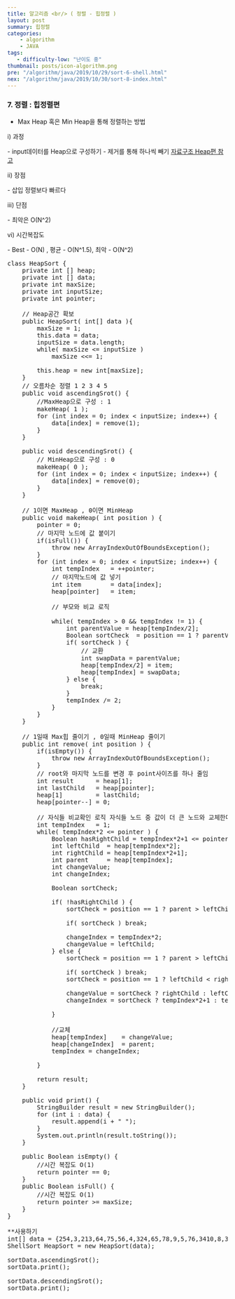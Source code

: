 ```yaml
---
title: 알고리즘 <br/> ( 정렬 - 힙정렬 )
layout: post
summary: 힙정렬
categories: 
    - algorithm
    - JAVA
tags: 
   - difficulty-low: "난이도 중"
thumbnail: posts/icon-algorithm.png
pre: "/algorithm/java/2019/10/29/sort-6-shell.html"
nex: "/algorithm/java/2019/10/30/sort-8-index.html"
---
```

### 7. 정렬 : 힙정렬편
 - Max Heap 혹은 Min Heap을 통해 정렬하는 방법
   
<p class="bold-text"> i) 과정</p>
 - input데이터를 Heap으로 구성하기
 - 제거를 통해 하나씩 빼기
<a href="/datastructure/java/2019/10/26/data-structure-heap.html" target="_blank">자료구조 Heap편 참고</a> 
 
<p class="bold-text"> ii) 장점 </p>
 - 삽입 정렬보다 빠르다
   
<p class="bold-text"> iii) 단점 </p>
 - 최악은 O(N^2)

<p class="bold-text"> vi) 시간복잡도</p>
 - Best - O(N) , 평균 - O(N^1.5), 최악 - O(N^2)

<pre>
class HeapSort {
    private int [] heap;
    private int [] data;
    private int maxSize;
    private int inputSize;
    private int pointer;
   
    // Heap공간 확보
    public HeapSort( int[] data ){
        maxSize = 1;
        this.data = data;
        inputSize = data.length;
        while( maxSize &lt;= inputSize )
            maxSize &lt;&lt;= 1;
        
        this.heap = new int[maxSize];
    }
    // 오름차순 정렬 1 2 3 4 5
    public void ascendingSrot() {
        //MaxHeap으로 구성 : 1
        makeHeap( 1 );
        for (int index = 0; index &lt; inputSize; index++) {
            data[index] = remove(1);
        }
    }
    
    public void descendingSrot() {
        // MinHeap으로 구성 : 0
        makeHeap( 0 );
        for (int index = 0; index &lt; inputSize; index++) {
            data[index] = remove(0);
        }
    }
    
    // 1이면 MaxHeap , 0이면 MinHeap
    public void makeHeap( int position ) {
        pointer = 0;
        // 마지막 노드에 값 붙이기 
        if(isFull()) {
            throw new ArrayIndexOutOfBoundsException();
        }
        for (int index = 0; index &lt; inputSize; index++) {
            int tempIndex   = ++pointer;
            // 마지막노드에 값 넣기
            int item        = data[index];
            heap[pointer]   = item;
            
            // 부모와 비교 로직
            
            while( tempIndex > 0 && tempIndex != 1) {
                int parentValue = heap[tempIndex/2];
                Boolean sortCheck  = position == 1 ? parentValue &lt; item : parentValue > item;
                if( sortCheck ) {
                    // 교환
                    int swapData = parentValue;
                    heap[tempIndex/2] = item;
                    heap[tempIndex] = swapData;
                } else {
                    break;
                }
                tempIndex /= 2;
            }
        }
    }
    
    // 1일때 Max힙 줄이기 , 0일때 MinHeap 줄이기
    public int remove( int position ) {
        if(isEmpty()) {
            throw new ArrayIndexOutOfBoundsException();
        }
        // root와 마지막 노드를 변경 후 point사이즈를 하나 줄임
        int result      = heap[1];
        int lastChild   = heap[pointer];
        heap[1]         = lastChild;
        heap[pointer--] = 0;
        
        // 자식들 비교확인 로직 자식들 노드 중 값이 더 큰 노드와 교체한다.
        int tempIndex   = 1;
        while( tempIndex*2 &lt;= pointer ) {
            Boolean hasRightChild = tempIndex*2+1 &lt;= pointer;
            int leftChild  = heap[tempIndex*2];
            int rightChild = heap[tempIndex*2+1];
            int parent     = heap[tempIndex];
            int changeValue;
            int changeIndex;
            
            Boolean sortCheck;
            
            if( !hasRightChild ) {
                sortCheck = position == 1 ? parent > leftChild : parent &lt; leftChild;
                
                if( sortCheck ) break;
                
                changeIndex = tempIndex*2;
                changeValue = leftChild;
            } else {
                sortCheck = position == 1 ? parent > leftChild && parent > rightChild  : parent &lt; leftChild && parent &lt; rightChild;
                
                if( sortCheck ) break;
                sortCheck = position == 1 ? leftChild &lt; rightChild : leftChild > rightChild;
                
                changeValue = sortCheck ? rightChild : leftChild;
                changeIndex = sortCheck ? tempIndex*2+1 : tempIndex*2;
                
            }
            
            //교체
            heap[tempIndex]    = changeValue;
            heap[changeIndex]  = parent;
            tempIndex = changeIndex;
            
        }
        
        return result;
    }
    
    public void print() {
        StringBuilder result = new StringBuilder();
        for (int i : data) {
            result.append(i + " ");
        }
        System.out.println(result.toString());
    }
    
    public Boolean isEmpty() {
        //시간 복잡도 O(1)
        return pointer == 0;
    }
    public Boolean isFull() {
        //시간 복잡도 O(1)
        return pointer >= maxSize;
    }
}

**사용하기
int[] data = {254,3,213,64,75,56,4,324,65,78,9,5,76,3410,8,342,76};
ShellSort HeapSort = new HeapSort(data);

sortData.ascendingSrot();
sortData.print();

sortData.descendingSrot();
sortData.print();
</pre>
